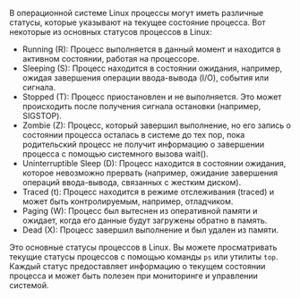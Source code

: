 В операционной системе Linux процессы могут иметь различные статусы, которые указывают на текущее состояние процесса. Вот некоторые из основных статусов процессов в Linux:  
  
* Running (R): Процесс выполняется в данный момент и находится в активном состоянии, работая на процессоре.
* Sleeping (S): Процесс находится в состоянии ожидания, например, ожидая завершения операции ввода-вывода (I/O), события или сигнала.
* Stopped (T): Процесс приостановлен и не выполняется. Это может происходить после получения сигнала остановки (например, SIGSTOP).
* Zombie (Z): Процесс, который завершил выполнение, но его запись о состоянии процесса осталась в системе до тех пор, пока родительский процесс не получит информацию о завершении процесса с помощью системного вызова wait().
* Uninterruptible Sleep (D): Процесс находится в состоянии ожидания, которое невозможно прервать (например, ожидание завершения операций ввода-вывода, связанных с жестким диском).
* Traced (t): Процесс находится в режиме отслеживания (traced) и может быть контролируемым, например, отладчиком.
* Paging (W): Процесс был вытеснен из оперативной памяти и ожидает, когда его данные будут загружены обратно в память.
* Dead (X): Процесс завершил выполнение и был удален из памяти.  
  
Это основные статусы процессов в Linux. Вы можете просматривать текущие статусы процессов с помощью команды ```ps``` или утилиты ```top```. Каждый статус предоставляет информацию о текущем состоянии процесса и может быть полезен при мониторинге и управлении системой.